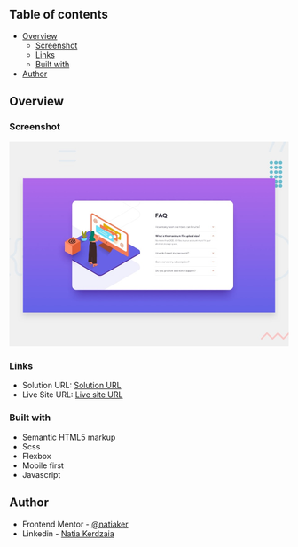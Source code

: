 ## Table of contents

- [Overview](#overview)
  - [Screenshot](#screenshot)
  - [Links](#links)
  - [Built with](#built-with)
- [Author](#author)

## Overview

### Screenshot

![](./design/desktop-preview.jpg)

### Links

- Solution URL: [Solution URL](https://github.com/natiaker/faq-accordion-card-main.git)
- Live Site URL: [Live site URL](https://natiaker.github.io/faq-accordion-card-main/)

### Built with

- Semantic HTML5 markup
- Scss
- Flexbox
- Mobile first
- Javascript


## Author

- Frontend Mentor - [@natiaker](https://www.frontendmentor.io/profile/natiaker)
- Linkedin - [Natia Kerdzaia](linkedin.com/in/natiaker/)

